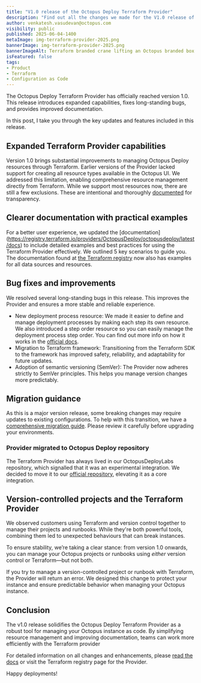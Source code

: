 ```yaml
--- 
title: "V1.0 release of the Octopus Deploy Terraform Provider" 
description: "Find out all the changes we made for the V1.0 release of the Terraform Provider."
author: venkatesh.vasudevan@octopus.com 
visibility: public 
published: 2025-06-04-1400  
metaImage: img-terraform-provider-2025.png
bannerImage: img-terraform-provider-2025.png
bannerImageAlt: Terraform branded crane lifting an Octopus branded box.
isFeatured: false
tags: 
- Product   
- Terraform
- Configuration as Code 
---
```


The Octopus Deploy Terraform Provider has officially reached version 1.0. This release introduces expanded capabilities, fixes long-standing bugs, and provides improved documentation. 

In this post, I take you through the key updates and features included in this release.

## Expanded Terraform Provider capabilities

Version 1.0 brings substantial improvements to managing Octopus Deploy resources through Terraform. Earlier versions of the Provider lacked support for creating all resource types available in the Octopus UI. We addressed this limitation, enabling comprehensive resource management directly from Terraform. While we support most resources now, there are still a few exclusions. These are intentional and thoroughly [documented](https://registry.terraform.io/providers/OctopusDeploy/octopusdeploy/latest/docs) for transparency.

## Clearer documentation with practical examples

For a better user experience, we updated the [documentation] (https://registry.terraform.io/providers/OctopusDeploy/octopusdeploy/latest/docs) to include detailed examples and best practices for using the Terraform Provider effectively. We outlined 5 key scenarios to guide you. The documentation found at [the Terraform registry](https://registry.terraform.io/providers/OctopusDeploy/octopusdeploy/latest/docs) now also has examples for all data sources and resources.


## Bug fixes and improvements

We resolved several long-standing bugs in this release. This improves the Provider and ensures a more stable and reliable experience.

- New deployment process resource: We made it easier to define and manage deployment processes by making each step its own resource. We also introduced a step order resource so you can easily manage the deployment process step order. You can find out more info on how it works in the [official docs](https://registry.terraform.io/providers/OctopusDeploy/octopusdeploy/latest/docs).
- Migration to Terraform framework: Transitioning from the Terraform SDK to the framework has improved safety, reliability, and adaptability for future updates.
- Adoption of semantic versioning (SemVer): The Provider now adheres strictly to SemVer principles. This helps you manage version changes more predictably.

## Migration guidance

As this is a major version release, some breaking changes may require updates to existing configurations. To help with this transition, we have a [comprehensive migration guide](https://registry.terraform.io/providers/OctopusDeploy/octopusdeploy/latest/docs). Please review it carefully before upgrading your environments.


### Provider migrated to Octopus Deploy repository 

The Terraform Provider has always lived in our OctopusDeployLabs repository, which signalled that it was an experimental integration. We decided to move it to our [official repository](https://github.com/octopusdeploy), elevating it as a core integration.


## Version-controlled projects and the Terraform Provider

We observed customers using Terraform and version control together to manage their projects and runbooks. While they're both powerful tools, combining them led to unexpected behaviours that can break instances.

To ensure stability, we’re taking a clear stance: from version 1.0 onwards, you can manage your Octopus projects or runbooks using *either* version control or Terraform—but not both.

If you try to manage a version-controlled project or runbook with Terraform, the Provider will return an error. We designed this change to protect your instance and ensure predictable behavior when managing your Octopus instance.

## Conclusion

The v1.0 release solidifies the Octopus Deploy Terraform Provider as a robust tool for managing your Octopus instance as code. By simplifying resource management and improving documentation, teams can work more efficiently with the Terraform provider

For detailed information on all changes and enhancements, please [read the docs](https://registry.terraform.io/providers/OctopusDeploy/octopusdeploy/latest/docs) or visit the Terraform registry page for the Provider.

Happy deployments!